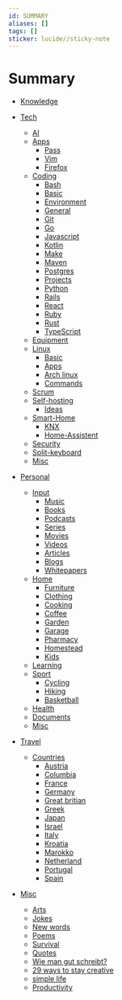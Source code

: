 ```yaml
---
id: SUMMARY
aliases: []
tags: []
sticker: lucide//sticky-note
---
```


# Summary

- [Knowledge](./README.md)

- [Tech]()
  - [AI](./tech/ai.md)
  - [Apps]()
    - [Pass](tech/app/pass.md)
    - [Vim](tech/app/vim.md)
    - [Firefox](tech/app/firefox.md)
  - [Coding]()
    - [Bash](tech/coding/bash.md)
    - [Basic](tech/coding/basic.md)
    - [Environment](tech/coding/environment.md)
    - [General](tech/coding/general.md)
    - [Git](tech/coding/git.md)
    - [Go](tech/coding/go.md)
    - [Javascript](tech/coding/javascript.md)
    - [Kotlin](tech/coding/kotlin.md)
    - [Make](tech/coding/make.md)
    - [Maven](tech/coding/maven.md)
    - [Postgres](tech/coding/postgres.md)
    - [Projects](tech/coding/projects.md)
    - [Python](tech/coding/python.md)
    - [Rails](tech/coding/rails.md)
    - [React](tech/coding/react.md)
    - [Ruby](tech/coding/ruby.md)
    - [Rust](tech/coding/rust.md)
    - [TypeScript](tech/coding/typescript.md)
  - [Equipment](tech/equipment.md)
  - [Linux]()
    - [Basic](tech/linux/basic.md)
    - [Apps](tech/linux/apps.md)
    - [Arch linux](tech/linux/arch.md)
    - [Commands](tech/linux/commands.md)
  - [Scrum](tech/scrum.md)
  - [Self-hosting](tech/selfhosting/index.md)
    - [Ideas](tech/selfhosting/ideas.md)
  - [Smart-Home]()
    - [KNX](tech/smarthome/knx.md)
    - [Home-Assistent](tech/smarthome/homeassistent.md)
  - [Security](tech/security.md)
  - [Split-keyboard](tech/splitkb.md)
  - [Misc](tech/misc.md)

- [Personal]()
  - [Input]()
    - [Music](personal/input/music.md)
    - [Books](personal/input/books.md)
    - [Podcasts](personal/input/podcasts.md)
    - [Series](personal/input/series.md)
    - [Movies](personal/input/movies.md)
    - [Videos](personal/input/videos.md)
    - [Articles](personal/input/articles.md)
    - [Blogs](personal/input/blogs.md)
    - [Whitepapers](personal/input/whitepapers.md)
  - [Home]()
    - [Furniture](personal/home/furniture.md)
    - [Clothing](personal/home/clothing.md)
    - [Cooking](personal/home/cooking.md)
    - [Coffee](personal/home/coffee.md)
    - [Garden](personal/home/garden.md)
    - [Garage](personal/home/garage.md)
    - [Pharmacy](personal/home/pharmacy.md)
    - [Homestead](personal/home/homestead.md)
    - [Kids](personal/home/kids.md)
  - [Learning](personal/learning/README.md)
  - [Sport]()
    - [Cycling](personal/sport/cycling.md)
    - [Hiking](personal/sport/hiking.md)
    - [Basketball](personal/sport/basketball.md)
  - [Health](personal/health.md)
  - [Documents](personal/documents.md)
  - [Misc](personal/misc.md)

- [Travel]()
  - [Countries]()
    - [Austria](travel/austria.md)
    - [Columbia](travel/columbia.md)
    - [France](travel/france.md)
    - [Germany](travel/germany.md)
    - [Great britian](travel/greatbritian.md)
    - [Greek](travel/greek.md)
    - [Japan](travel/japan.md)
    - [Israel](travel/israel.md)
    - [Italy](travel/italy.md)
    - [Kroatia](travel/kroatia.md)
    - [Marokko](travel/marokko.md)
    - [Netherland](travel/netherland.md)
    - [Portugal](travel/portugal.md)
    - [Spain](travel/spain.md)

- [Misc]()
  - [Arts](misc/arts.md)
  - [Jokes](misc/jokes.md)
  - [New words](misc/newwords.md)
  - [Poems](misc/poems.md)
  - [Survival](./misc/survival.md)
  - [Quotes](misc/quotes.md)
  - [Wie man gut schreibt?](misc/wie_man_gut_Schreibt.md)
  - [29 ways to stay creative](misc/29ways_to_stay_creative.md)
  - [simple life](misc/simple_life.md)
  - [Productivity](misc/productivity.md)
